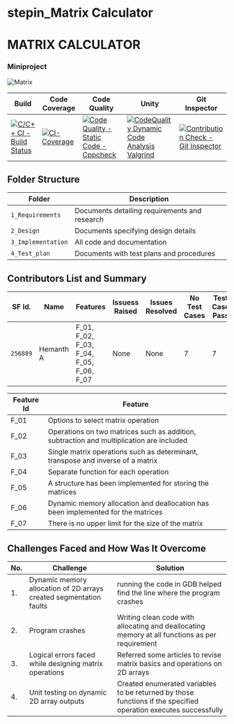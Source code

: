 # stepin_Matrix Calculator
# MATRIX CALCULATOR
### Miniproject 
![Matrix](https://user-images.githubusercontent.com/89777871/132370132-38b52589-57e0-4990-a71e-80d119327c1f.png)

Build | Code Coverage | Code Quality | Unity | Git Inspector
|---------|------------|------------|-----------|----------------
[![C/C++ CI - Build Status](https://github.com/GallaRupesh/stepin_Matrix-Calculator/actions/workflows/c-cpp.yml/badge.svg)](https://github.com/GallaRupesh/stepin_Matrix-Calculator/actions/workflows/c-cpp.yml)|[![CI-Coverage](https://github.com/GallaRupesh/stepin_Matrix-Calculator/actions/workflows/gcov.yml/badge.svg)](https://github.com/GallaRupesh/stepin_Matrix-Calculator/actions/workflows/gcov.yml)|[![Code Quality - Static Code - Cppcheck](https://github.com/GallaRupesh/stepin_Matrix-Calculator/actions/workflows/cppcheck.yml/badge.svg)](https://github.com/GallaRupesh/stepin_Matrix-Calculator/actions/workflows/cppcheck.yml)|[![CodeQuality Dynamic Code Analysis Valgrind](https://github.com/GallaRupesh/stepin_Matrix-Calculator/actions/workflows/CodeQuality_Dynamic.yml/badge.svg)](https://github.com/GallaRupesh/stepin_Matrix-Calculator/actions/workflows/CodeQuality_Dynamic.yml)|[![Contribution Check - Git Inspector](https://github.com/GallaRupesh/stepin_Matrix-Calculator/actions/workflows/gitinspector.yml/badge.svg)](https://github.com/GallaRupesh/stepin_Matrix-Calculator/actions/workflows/gitinspector.yml)|[![Unit Testing - Unity](https://github.com/GallaRupesh/stepin_Matrix-Calculator/actions/workflows/unity.yml/badge.svg)](https://github.com/GallaRupesh/stepin_Matrix-Calculator/actions/workflows/unity.yml)




## Folder Structure
Folder             | Description
-------------------| -----------------------------------------
`1_Requirements`   | Documents detailing requirements and research
`2_Design`         | Documents specifying design details
`3_Implementation` | All code and documentation
`4_Test_plan`      | Documents with test plans and procedures

## Contributors List and Summary

SF Id. |  Name   |    Features    | Issuess Raised |Issues Resolved|No Test Cases|Test Case Pass
-------|---------|----------------|----------------|---------------|-------------|--------------
`256889` | Hemanth A | F_01, F_02, F_03, F_04, F_05, F_06, F_07   | None    | None   |7  |7    

| Feature Id | Feature |
| -----------|---------|
|F_01| Options to select matrix operation|
|F_02| Operations on two matrices such as addition, subtraction and multiplication are included|
|F_03| Single matrix operations such as determinant, transpose and inverse of a matrix |
|F_04| Separate function for each operation |
|F_05| A structure has been implemented for storing the matrices|
|F_06| Dynamic memory allocation and deallocation has been implemented for the matrices|
|F_07|  There is no upper limit for the size of the matrix|

## Challenges Faced and How Was It Overcome

| No. | Challenge | Solution
|-----|-----------|--------
|1. | Dynamic memory allocation of 2D arrays created segmentation faults| running the code in GDB helped find the line where the program crashes
|2. | Program crashes | Writing clean code with allocating and deallocating memory at all functions as per requirement|
|3. | Logical errors faced while designing matrix operations| Referred some articles to revise matrix basics and operations on 2D arrays
|4. | Unit testing on dynamic 2D array outputs| Created enumerated variables to be returned by those functions if the specified operation executes successfully


